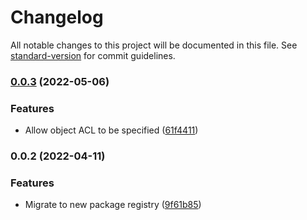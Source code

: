 # Changelog

All notable changes to this project will be documented in this file. See [standard-version](https://github.com/conventional-changelog/standard-version) for commit guidelines.

### [0.0.3](https://github.com/chelsea-apps/s3/compare/v0.0.2...v0.0.3) (2022-05-06)


### Features

* Allow object ACL to be specified ([61f4411](https://github.com/chelsea-apps/s3/commit/61f44115ac91be484fc92e6525a2dc6f758017f1))

### 0.0.2 (2022-04-11)


### Features

* Migrate to new package registry ([9f61b85](https://github.com/chelsea-apps/s3/commit/9f61b85971a8493deb8ab5832daa61b8cb7384b2))
